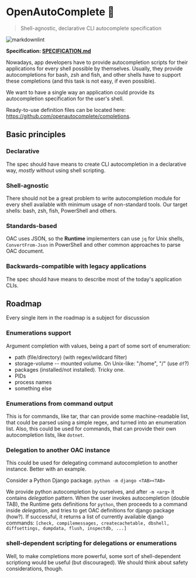 # OpenAutoComplete :pencil:

> Shell-agnostic, declarative CLI autocomplete specification

![markdownlint](https://github.com/GamePad64/openautocomplete/workflows/markdownlint/badge.svg)

**Specification: [SPECIFICATION.md](SPECIFICATION.md)**

Nowadays, app developers have to provide autocompletion scripts for their applications for every shell possible by
themselves. Usually, they provide autocompletions for bash, zsh and fish, and other shells have to support these
completions (and this task is not easy, if even possible).

We want to have a single way an application could provide its autocompletion specification for the user's shell.

Ready-to-use definition files can be located here: https://github.com/openautocomplete/completions.

## Basic principles

### Declarative

The spec should have means to create CLI autocompletion in a declarative way, *mostly* without using shell scripting.

### Shell-agnostic

There should not be a great problem to write autocompletion module for every shell available with minimum usage of
non-standard tools. Our target shells: bash, zsh, fish, PowerShell and others.

### Standards-based
 
OAC uses JSON, so the **Runtime** implementers can use `jq` for Unix shells, `ConvertFrom-Json` in PowerShell and other
common approaches to parse OAC document.

### Backwards-compatible with legacy applications

The spec should have means to describe most of the today's application CLIs.

## Roadmap

Every single item in the roadmap is a subject for discussion

### Enumerations support

Argument completion with values, being a part of some sort of enumeration:

- path (file/directory) (with regex/wildcard filter)
- storage-volume -- mounted volume. On Unix-like: "/home", "/" (use `df`?)
- packages (installed/not installed). Tricky one.
- PIDs
- process names
- something else

### Enumerations from command output

This is for commands, like tar, thar can provide some machine-readable list, that could be parsed using a simple regex,
and turned into an enumeration list. Also, this could be used for commands, that can provide their own autocompletion
lists, like `dotnet`.

### Delegation to another OAC instance

This could be used for delegating command autocompletion to another instance.
Better with an example.

Consider a Python Django package.
`python -m django <TAB><TAB>`

We provide python autocompletion by ourselves, and after `-m <arg>` it contains *delegation* pattern. When the user
invokes autocompletion (double TAB), the Runtime gets definitions for `python`, then proceeds to a command inside
*delegation*, and tries to get OAC definitions for django package (how?). If successful, it returns a list of currently
available django commands:
`[check, compilemessages, createcachetable, dbshell, diffsettings, dumpdata, flush, inspectdb, ...]`

### shell-dependent scripting for delegations or enumerations
Well, to make completions more powerful, some sort of shell-dependent scriptiong would be useful (but discouraged). We should think about safety considerations, though.
